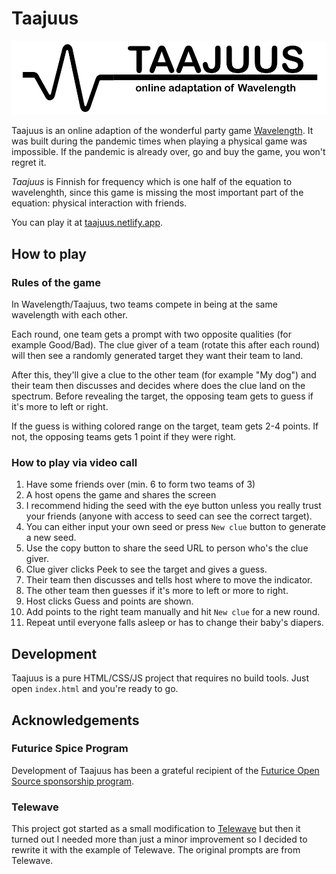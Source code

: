 # Taajuus

![Taajuus](/img/taajuus-logo.png)

Taajuus is an online adaption of the wonderful party game <a href="https://www.wavelength.zone/">Wavelength</a>. It was built during the pandemic times when playing a physical game was impossible. If the pandemic is already over, go and buy the game, you won't regret it.

_Taajuus_ is Finnish for frequency which is one half of the equation to wavelenghth, since this game is missing the most important part of the equation: physical interaction with friends.

You can play it at [taajuus.netlify.app](https://taajuus.netlify.app).

## How to play

### Rules of the game

In Wavelength/Taajuus, two teams compete in being at the same wavelength with each other.

Each round, one team gets a prompt with two opposite qualities (for example Good/Bad). The clue giver of a team (rotate this after each round) will then see a randomly generated target they want their team to land.

After this, they'll give a clue to the other team (for example "My dog") and their team then discusses and decides where does the clue land on the spectrum. Before revealing the target, the opposing team gets to guess if it's more to left or right.

If the guess is withing colored range on the target, team gets 2-4 points. If not, the opposing teams gets 1 point if they were right.

### How to play via video call

1. Have some friends over (min. 6 to form two teams of 3)
2. A host opens the game and shares the screen
3. I recommend hiding the seed with the eye button unless you really trust your friends (anyone with access to seed can see the correct target).
4. You can either input your own seed or press `New clue` button to generate a new seed.
5. Use the copy button to share the seed URL to person who's the clue giver.
6. Clue giver clicks Peek to see the target and gives a guess.
7. Their team then discusses and tells host where to move the indicator.
8. The other team then guesses if it's more to left or more to right.
9. Host clicks Guess and points are shown.
10. Add points to the right team manually and hit `New clue` for a new round.
11. Repeat until everyone falls asleep or has to change their baby's diapers.

## Development

Taajuus is a pure HTML/CSS/JS project that requires no build tools. Just open `index.html` and you're ready to go.

## Acknowledgements

### Futurice Spice Program

Development of Taajuus has been a grateful recipient of the <a href="https://spiceprogram.fi">Futurice Open Source sponsorship program</a>.

### Telewave

This project got started as a small modification to <a href="https://github.com/gjeuken/telewave">Telewave</a> but then it turned out I needed more than just a minor improvement so I decided to rewrite it with the example of Telewave. The original prompts are from Telewave.
